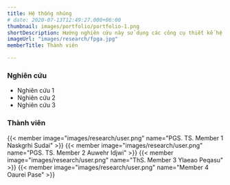 ```yaml
---
title: Hệ thống nhúng
# date: 2020-07-13T12:49:27.000+06:00
thumbnail: images/portfolio/portfolio-1.png
shortDescription: Hướng nghiên cứu này sử dụng các công cụ thiết kế hệ thống số trên nền tảng phần cứng khả cấu hình để tăng tốc các ứng dụng, giải thuật đòi hỏi lượng tính toán cao. 
imageUrl: "images/research/fpga.jpg"
memberTitle: Thành viên

---
```

### Nghiên cứu 

+ Nghiên cứu 1
+ Nghiên cứu 2
+ Nghiên cứu 3


### Thành viên

{{< member image="images/research/user.png" name="PGS. TS. Member 1 Naskgrhi Sudai" >}}
{{< member image="images/research/user.png" name="PGS. TS. Member 2 Auwehr Idjwi" >}}
{{< member image="images/research/user.png" name="ThS. Member 3 Ylaeao Peqasu" >}}
{{< member image="images/research/user.png" name="Member 4 Oaurei Pase" >}}